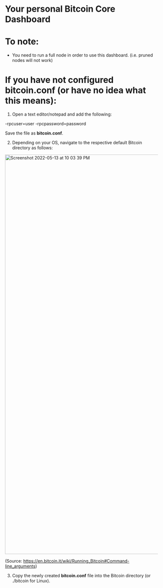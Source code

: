 # Your personal Bitcoin Core Dashboard

# To note:

- You need to run a full node in order to use this dashboard. (i.e. pruned nodes will not work)


# If you have not configured bitcoin.conf (or have no idea what this means): 

  1) Open a text editor/notepad and add the following:

  -rpcuser=user
  -rpcpassword=password

  Save the file as **bitcoin.conf**.

  2) Depending on your OS, navigate to the respective default Bitcoin directory as follows:
  
  <img width="1311" alt="Screenshot 2022-05-13 at 10 03 39 PM" src="https://user-images.githubusercontent.com/76934561/168300828-5a9f381e-8ee9-4864-99a5-c21a6c4751ae.png">
  
  (Source: https://en.bitcoin.it/wiki/Running_Bitcoin#Command-line_arguments) 


  3) Copy the newly created **bitcoin.conf** file into the Bitcoin directory (or ./bitcoin for Linux). 
